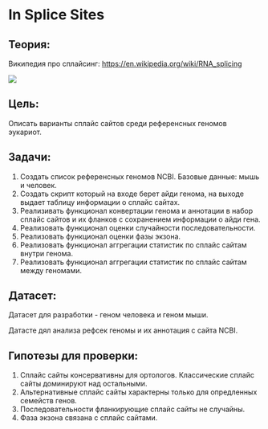 # In Splice Sites

## Теория:

Википедия про сплайсинг: https://en.wikipedia.org/wiki/RNA_splicing 

<img src="https://upload.wikimedia.org/wikipedia/commons/thumb/a/a8/Intron_miguelferig.jpg/900px-Intron_miguelferig.jpg" />


## Цель: 

Описать варианты сплайс сайтов среди референсных геномов эукариот.

## Задачи:

1) Создать список референсных геномов NCBI. Базовые данные: мышь и человек.
2) Создать скрипт который на входе берет айди генома, на выходе выдает таблицу информации о сплайс сайтах.
3) Реализивать функционал конвертации генома и аннотации в набор сплайс сайтов и их фланков с сохранением информации о айди гена.
4) Реализовать функционал оценки случайности последовательности.
5) Реализовать функционал оценки фазы экзона.
6) Реализовать функционал аггрегации статистик по сплайс сайтам внутри генома.
7) Реализовать функционал аггрегации статистик по сплайс сайтам между геномами.

## Датасет:

Датасет для разработки - геном человека и геном мыши.

Датасте дял анализа рефсек геномы и их аннотация с сайта NCBI.

## Гипотезы для проверки:

1) Сплайс сайты консервативны для ортологов. Классические сплайс сайты доминируют над остальными.
2) Альтернативные сплайс сайты характерны только для опредленных семейств генов.
3) Последовательности фланкирующие сплайс сайты не случайны.
4) Фаза экзона связана с сплайс сайтами.




